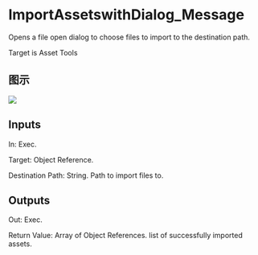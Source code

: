 # ImportAssetswithDialog_Message

Opens a file open dialog to choose files to import to the destination path.

Target is Asset Tools

## 图示

![]($-20221218-18480671.png)

## Inputs

In: Exec.

Target: Object Reference.

Destination Path: String. Path to import files to.  

## Outputs

Out: Exec.

Return Value: Array of Object References. list of successfully imported assets.

